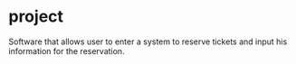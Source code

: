 # project
Software that allows user to enter a system to reserve tickets and input his information for the reservation. 
